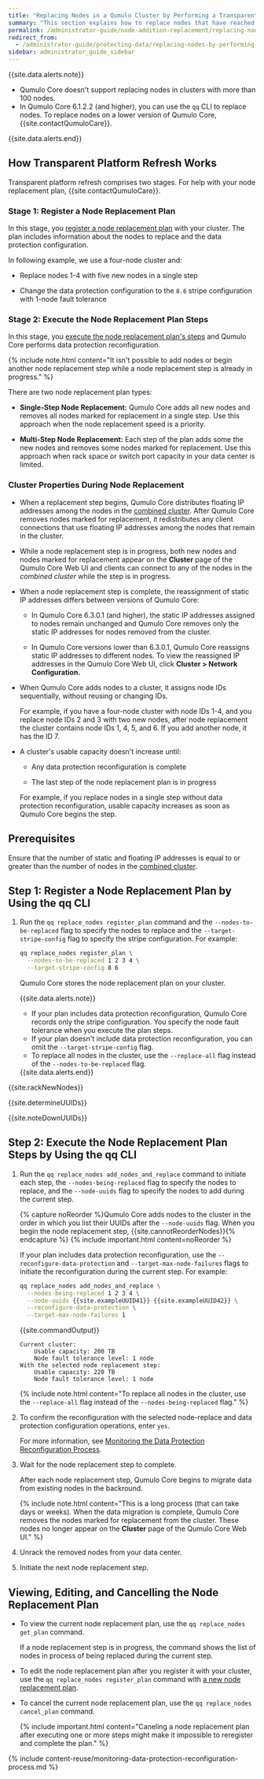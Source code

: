 ```yaml
---
title: "Replacing Nodes in a Qumulo Cluster by Performing a Transparent Platform Refresh"
summary: "This section explains how to replace nodes that have reached retirement or end of life by performing a two-stage transparent platform refresh on clusters that run Qumulo Core 6.1.0.3 (and higher)."
permalink: /administrator-guide/node-addition-replacement/replacing-nodes-transparent-platform-refresh.html
redirect_from:
  - /administrator-guide/protecting-data/replacing-nodes-by-performing-transparent-platform-refresh.html
sidebar: administrator_guide_sidebar
---
```


{{site.data.alerts.note}}
<ul>
  <li>Qumulo Core doesn't support replacing nodes in clusters with more than 100 nodes.</li>
  <li>In Qumulo Core 6.1.2.2 (and higher), you can use the <code>qq</code> CLI to replace nodes. To replace nodes on a lower version of Qumulo Core, {{site.contactQumuloCare}}.</li>
</ul>
{{site.data.alerts.end}}


## How Transparent Platform Refresh Works
Transparent platform refresh comprises two stages. For help with your node replacement plan, {{site.contactQumuloCare}}.

### Stage 1: Register a Node Replacement Plan
In this stage, you [register a node replacement plan](#register-node-replacement-plan) with your cluster. The plan includes information about the nodes to replace and the data protection configuration.

In following example, we use a four-node cluster and:

* Replace nodes 1-4 with five new nodes in a single step

* Change the data protection configuration to the `8.6` stripe configuration with 1-node fault tolerance

### Stage 2: Execute the Node Replacement Plan Steps
In this stage, you [execute the node replacement plan's steps](#execute-node-replacement-plan-steps) and Qumulo Core performs data protection reconfiguration.

{% include note.html content="It isn't possible to add nodes or begin another node replacement step while a node replacement step is already in progress." %}

There are two node replacement plan types:

* **Single-Step Node Replacement:** Qumulo Core adds all new nodes and removes all nodes marked for replacement in a single step. Use this approach when the node replacement speed is a priority.

* **Multi-Step Node Replacement:** Each step of the plan adds some the new nodes and removes some nodes marked for replacement. Use this approach when rack space or switch port capacity in your data center is limited.

### Cluster Properties During Node Replacement
* When a replacement step begins, Qumulo Core distributes floating IP addresses among the nodes in the [combined cluster](#combined-cluster). After Qumulo Core removes nodes marked for replacement, it redistributes any client connections that use floating IP addresses among the nodes that remain in the cluster.

* <a id="combined-cluster"></a>

  While a node replacement step is in progress, both new nodes and nodes marked for replacement appear on the **Cluster** page of the Qumulo Core Web UI and clients can connect to any of the nodes in the _combined cluster_ while the step is in progress.

* When a node replacement step is complete, the reassignment of static IP addresses differs between versions of Qumulo Core:

  * In Qumulo Core 6.3.0.1 (and higher), the static IP addresses assigned to nodes remain unchanged and Qumulo Core removes only the static IP addresses for nodes removed from the cluster.
 
  * In Qumulo Core versions lower than 6.3.0.1, Qumulo Core reassigns static IP addresses to different nodes. To view the reassigned IP addresses in the Qumulo Core Web UI, click **Cluster > Network Configuration.**

* When Qumulo Core adds nodes to a cluster, it assigns node IDs sequentially, without reusing or changing IDs.

  For example, if you have a four-node cluster with node IDs 1-4, and you replace node IDs 2 and 3 with two new nodes, after node replacement the cluster contains node IDs 1, 4, 5, and 6. If you add another node, it has the ID 7.

* A cluster's usable capacity doesn't increase until:

  * Any data protection reconfiguration is complete
    
  * The last step of the node replacement plan is in progress
 
  For example, if you replace nodes in a single step without data protection reconfiguration, usable capacity increases as soon as Qumulo Core begins the step.


## Prerequisites
Ensure that the number of static and floating IP addresses is equal to or greater than the number of nodes in the [combined cluster](#combined-cluster).

<a id="register-node-replacement-plan"></a>
## Step 1: Register a Node Replacement Plan by Using the qq CLI
1. Run the `qq replace_nodes register_plan` command and the `--nodes-to-be-replaced` flag to specify the nodes to replace and the `--target-stripe-config` flag to specify the stripe configuration. For example:

   ```bash
   qq replace_nodes register_plan \
     --nodes-to-be-replaced 1 2 3 4 \
     --target-stripe-config 8 6
   ```

   Qumulo Core stores the node replacement plan on your cluster.

   {{site.data.alerts.note}}
   <ul>
     <li>If your plan includes data protection reconfiguration, Qumulo Core records only the stripe configuration. You specify the node fault tolerance when you execute the plan steps.</li>
     <li>If your plan doesn't include data protection reconfiguration, you can omit the <code>--target-stripe-config</code> flag.</li>
     <li>To replace all nodes in the cluster, use the <code>--replace-all</code> flag instead of the <code>--nodes-to-be-replaced</code> flag.</li>
   </ul>
   {{site.data.alerts.end}}

{{site.rackNewNodes}}

{{site.determineUUIDs}}

{{site.noteDownUUIDs}}


<a id="execute-node-replacement-plan-steps"></a>
## Step 2: Execute the Node Replacement Plan Steps by Using the qq CLI
1. Run the `qq replace_nodes add_nodes_and_replace` command to initiate each step, the `--nodes-being-replaced` flag to specify the nodes to replace, and the `--node-uuids` flag to specify the nodes to add during the current step.

   {% capture noReorder %}Qumulo Core adds nodes to the cluster in the order in which you list their UUIDs after the `--node-uuids` flag. When you begin the node replacement step, {{site.cannotReorderNodes}}{% endcapture %}
   {% include important.html content=noReorder %}

   If your plan includes data protection reconfiguration, use the `--reconfigure-data-protection` and `--target-max-node-failures` flags to initiate the reconfiguration during the current step. For example:

   ```bash
   qq replace_nodes add_nodes_and_replace \
     --nodes-being-replaced 1 2 3 4 \
     --node-uuids {{site.exampleUUID41}} {{site.exampleUUID42}} \
     --reconfigure-data-protection \
     --target-max-node-failures 1
   ```

   {{site.commandOutput}}

   ```
   Current cluster:
       Usable capacity: 200 TB
       Node fault tolerance level: 1 node
   With the selected node replacement step:
       Usable capacity: 220 TB
       Node fault tolerance level: 1 node
   ```
   
   {% include note.html content="To replace all nodes in the cluster, use the `--replace-all` flag instead of the `--nodes-being-replaced` flag." %}

1. To confirm the reconfiguration with the selected node-replace and data protection configuration operations, enter `yes`.

   For more information, see [Monitoring the Data Protection Reconfiguration Process](#monitoring-data-protection-reconfiguration).

1. Wait for the node replacement step to complete.

   After each node replacement step, Qumulo Core begins to migrate data from existing nodes in the backround.
   
   {% include note.html content="This is a long process (that can take days or weeks). When the data migration is complete, Qumulo Core removes the nodes marked for replacement from the cluster. These nodes no longer appear on the **Cluster** page of the Qumulo Core Web UI." %}

1. Unrack the removed nodes from your data center.

1. Initiate the next node replacement step.


## Viewing, Editing, and Cancelling the Node Replacement Plan

* To view the current node replacement plan, use the `qq replace_nodes get_plan` command.

  If a node replacement step is in progress, the command shows the list of nodes in process of being replaced during the current step.

* To edit the node replacement plan after you register it with your cluster, use the `qq replace_nodes register_plan` command with [a new node replacement plan](#register-node-replacement-plan).

* To cancel the current node replacement plan, use the `qq replace_nodes cancel_plan` command.

  {% include important.html content="Caneling a node replacement plan after executing one or more steps might make it impossible to reregister and complete the plan." %}


<a id="monitoring-data-protection-reconfiguration"></a>
{% include content-reuse/monitoring-data-protection-reconfiguration-process.md %}
